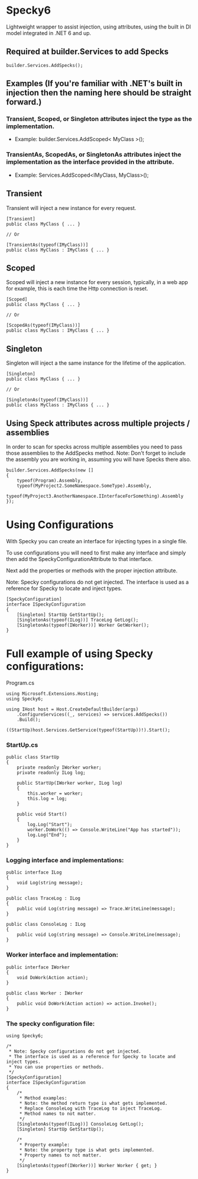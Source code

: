 # Specky6
Lightweight wrapper to assist injection, using attributes, using the built in DI model integrated in .NET 6 and up.

## Required at builder.Services to add Specks

    builder.Services.AddSpecks();

## Examples (If you're familiar with .NET's built in injection then the naming here should be straight forward.)

### Transient, Scoped, or Singleton attributes inject the type as the implementation. 

-   Example: builder.Services.AddScoped< MyClass >();

### TransientAs, ScopedAs, or SingletonAs attributes inject the implementation as the interface provided in the attribute.

-   Example: Services.AddScoped<IMyClass, MyClass>();

## Transient
Transient will inject a new instance for every request.

    [Transient]
    public class MyClass { ... }

    // Or

    [TransientAs(typeof(IMyClass))]
    public class MyClass : IMyClass { ... }

## Scoped
Scoped will inject a new instance for every session, typically, in a web app for example, this is each time the Http connection is reset.

    [Scoped]
    public class MyClass { ... }
    
    // Or

    [ScopedAs(typeof(IMyClass))]
    public class MyClass : IMyClass { ... }  

## Singleton
Singleton will inject a the same instance for the lifetime of the application.

    [Singleton]
    public class MyClass { ... }    

    // Or

    [SingletonAs(typeof(IMyClass))]
    public class MyClass : IMyClass { ... }

## Using Speck attributes across multiple projects / assemblies
In order to scan for specks across multiple assemblies you need to pass those assemblies to the AddSpecks method.
Note: Don't forget to include the assembly you are working in, assuming you will have Specks there also.

    builder.Services.AddSpecks(new []
    {
        typeof(Program).Assembly,
        typeof(MyProject2.SomeNamespace.SomeType).Assembly,
        typeof(MyProject3.AnotherNamespace.IInterfaceForSomething).Assembly
    });

# Using Configurations
With Specky you can create an interface for injecting types in a single file.

To use configurations you will need to first make any interface and simply then add the SpeckyConfigurationAttribute to that interface.

Next add the properties or methods with the proper injection attribute.

Note: Specky configurations do not get injected. The interface is used as a reference for Specky to locate and inject types.


    [SpeckyConfiguration]
    interface ISpeckyConfiguration
    {
        [Singleton] StartUp GetStartUp();
        [SingletonAs(typeof(ILog))] TraceLog GetLog();
        [SingletonAs(typeof(IWorker))] Worker GetWorker();
    }

# Full example of using Specky configurations:

Program.cs

    using Microsoft.Extensions.Hosting;
    using Specky6;

    using IHost host = Host.CreateDefaultBuilder(args)
        .ConfigureServices((_, services) => services.AddSpecks())
        .Build();

    ((StartUp)host.Services.GetService(typeof(StartUp))!).Start();

### StartUp.cs

    public class StartUp
    {
        private readonly IWorker worker;
        private readonly ILog log;

        public StartUp(IWorker worker, ILog log)
        {
            this.worker = worker;
            this.log = log;
        }

        public void Start()
        {
            log.Log("Start");
            worker.DoWork(() => Console.WriteLine("App has started"));
            log.Log("End");
        }
    }

### Logging interface and implementations:

    public interface ILog
    {
        void Log(string message);
    }

    public class TraceLog : ILog
    {
        public void Log(string message) => Trace.WriteLine(message);
    }

    public class ConsoleLog : ILog
    {
        public void Log(string message) => Console.WriteLine(message);
    }

### Worker interface and implementation:
    public interface IWorker
    {
        void DoWork(Action action);
    }

    public class Worker : IWorker
    {
        public void DoWork(Action action) => action.Invoke();
    }

### The specky configuration file:
    using Specky6;
    
    /* 
     * Note: Specky configurations do not get injected. 
     * The interface is used as a reference for Specky to locate and inject types.
     * You can use properties or methods. 
     */
    [SpeckyConfiguration]
    interface ISpeckyConfiguration
    {
        /* 
         * Method examples:
         * Note: the method return type is what gets implemented.
         * Replace ConsoleLog with TraceLog to inject TraceLog.
         * Method names to not matter. 
         */
        [SingletonAs(typeof(ILog))] ConsoleLog GetLog();
        [Singleton] StartUp GetStartUp();
    
        /* 
         * Property example:
         * Note: the property type is what gets implemented.
         * Property names to not matter. 
         */
        [SingletonAs(typeof(IWorker))] Worker Worker { get; }
    }
